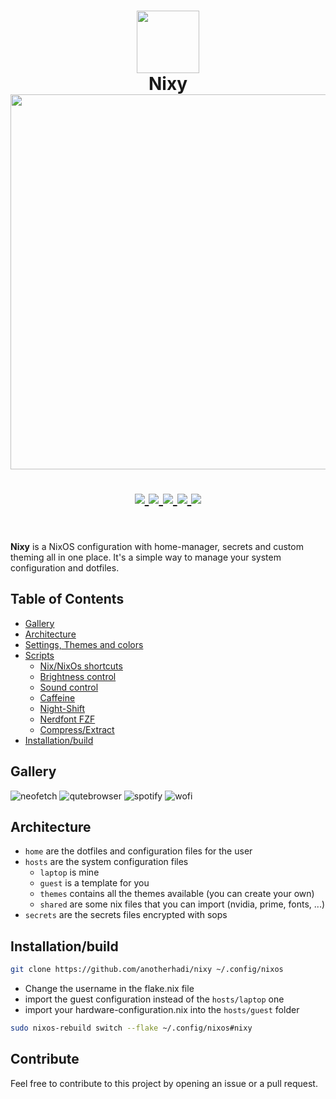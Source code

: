 <h1 align="center">
   <img src="https://image.nostr.build/70ebe2b5183879d8c0ffa682cd0089e030ad01909678b242ed86449517eac3a5.png" width="100px" />
   <br>
      Nixy
   <br>
      <img src="https://image.nostr.build/aaf8cf0f3b9784c817f8cf328f19222db2e1886dfb89ae97de83ffa101d437b4.png" width="600px" /> <br>
   <div align="center">

   <div align="center">
      <p></p>
      <div align="center">
         <a href="https://github.com/anotherhadi/nixy">
            <img src="https://img.shields.io/static/v1.svg?style=for-the-badge&label=Version&message=2.0.0&colorA=040409&colorB=a158ff&logo=githubactions&logoColor=a158ff&"/>
         </a>
         <a href="https://github.com/anotherhadi/nixy/stargazers">
            <img src="https://img.shields.io/github/stars/anotherhadi/nixy?color=a158ff&labelColor=040409&style=for-the-badge&logo=starship&logoColor=a158ff">
         </a>
         <a href="https://github.com/anotherhadi/nixy/">
            <img src="https://img.shields.io/github/repo-size/anotherhadi/nixy?color=a158ff&labelColor=040409&style=for-the-badge&logo=github&logoColor=a158ff">
         </a>
         <a href="https://nixos.org">
            <img src="https://img.shields.io/badge/NixOS-unstable-blue.svg?style=for-the-badge&labelColor=040409&logo=NixOS&logoColor=a158ff&color=a158ff">
         </a>
         <a href="https://github.com/anotherhadi/nixy/blob/main/LICENSE">
            <img src="https://img.shields.io/static/v1.svg?style=for-the-badge&label=License&message=MIT&colorA=040409&colorB=a158ff&logo=unlicense&logoColor=a158ff&"/>
         </a>
      </div>
      <br>
   </div>
</h1>

**Nixy** is a NixOS configuration with home-manager, secrets and custom theming all in one place.
It's a simple way to manage your system configuration and dotfiles.

## Table of Contents

- [Gallery](#gallery)
- [Architecture](#architechture)
- [Settings, Themes and colors](#settings-themes-and-colors)
- [Scripts](#scripts)
  - [Nix/NixOs shortcuts](#nixnixos-shortcuts)
  - [Brightness control](#brightness-control)
  - [Sound control](#sound-control)
  - [Caffeine](#caffeine)
  - [Night-Shift](#night-shift)
  - [Nerdfont FZF](#nerdfont-fzf)
  - [Compress/Extract](#compressextract)
- [Installation/build](#installationbuild)

## Gallery

![neofetch](https://image.nostr.build/c208c164ae04e4c58e01adb9fab584b163a565155865833851275f89c9270b7a.jpg)
![qutebrowser](https://image.nostr.build/8cc32d981e6be256bdc37a2571c31bb76d7c3335ce7c76fa6eca89a03019bfc9.jpg)
![spotify](https://image.nostr.build/76b18bcbcdf1d911a2dbdff7bfac6652044d45602a3dce9d9c53feb295d13245.jpg)
![wofi](https://image.nostr.build/90d69ffe6251c17e25b0fb44abadaeb0dfe6db8210d935fca14bf8b00be49fa6.jpg)

## Architecture

- `home` are the dotfiles and configuration files for the user
- `hosts` are the system configuration files
  - `laptop` is mine
  - `guest` is a template for you
  - `themes` contains all the themes available (you can create your own)
  - `shared` are some nix files that you can import (nvidia, prime, fonts, ...)
- `secrets` are the secrets files encrypted with sops

## Installation/build

```sh
git clone https://github.com/anotherhadi/nixy ~/.config/nixos
```

- Change the username in the flake.nix file
- import the guest configuration instead of the `hosts/laptop` one
- import your hardware-configuration.nix into the `hosts/guest` folder

```sh
sudo nixos-rebuild switch --flake ~/.config/nixos#nixy
```

## Contribute

Feel free to contribute to this project by opening an issue or a pull request.
